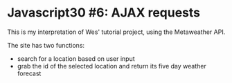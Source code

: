 Javascript30 #6: AJAX requests
===

This is my interpretation of Wes' tutorial project, using the Metaweather API.

The site has two functions:

- search for a location based on user input
- grab the id of the selected location and return its five day weather forecast
